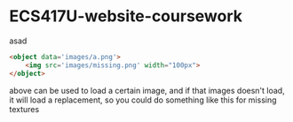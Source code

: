 # ECS417U-website-coursework
asad




```html
<object data='images/a.png'>
    <img src='images/missing.png' width="100px">
</object>
```
above can be used to load a certain image, and if that images doesn't load, it will load a replacement, so you could do something like this for missing textures
